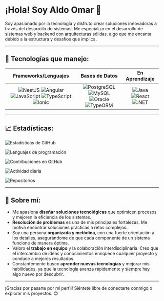 # ¡Hola! Soy Aldo Omar 👋

Soy apasionado por la tecnología y disfruto crear soluciones innovadoras a través del desarrollo de sistemas. Me especializo en el desarrollo de sistemas web y backend con arquitecturas sólidas, algo que me encanta debido a la estructura y desafíos que implica.

---

## 🔧 Tecnologías que manejo:
| Frameworks/Lenguajes | Bases de Datos | En Aprendizaje |
| :------------------: | :-------------: | :------------: |
| ![NestJS](https://img.shields.io/badge/NestJS-E0234E?style=for-the-badge&logo=nestjs&logoColor=white) ![Angular](https://img.shields.io/badge/Angular-DD0031?style=for-the-badge&logo=angular&logoColor=white) ![JavaScript](https://img.shields.io/badge/JavaScript-F7DF1E?style=for-the-badge&logo=javascript&logoColor=black) ![TypeScript](https://img.shields.io/badge/TypeScript-007ACC?style=for-the-badge&logo=typescript&logoColor=white) ![Ionic](https://img.shields.io/badge/Ionic-3880FF?style=for-the-badge&logo=ionic&logoColor=white) | ![PostgreSQL](https://img.shields.io/badge/PostgreSQL-336791?style=for-the-badge&logo=postgresql&logoColor=white) ![MySQL](https://img.shields.io/badge/MySQL-4479A1?style=for-the-badge&logo=mysql&logoColor=white) ![Oracle](https://img.shields.io/badge/Oracle-F80000?style=for-the-badge&logo=oracle&logoColor=white) ![TypeORM](https://img.shields.io/badge/TypeORM-262627?style=for-the-badge&logo=typeorm&logoColor=white) | ![Java](https://img.shields.io/badge/Java-007396?style=for-the-badge&logo=java&logoColor=white) ![React](https://img.shields.io/badge/React-61DAFB?style=for-the-badge&logo=react&logoColor=black) ![.NET](https://img.shields.io/badge/.NET-512BD4?style=for-the-badge&logo=dotnet&logoColor=white) |

---

## 📈 Estadísticas:
![Estadísticas de GitHub](https://github-readme-stats.vercel.app/api?username=aldo-omar&show_icons=true&theme=radical)

![Lenguajes de programación](https://github-readme-stats.vercel.app/api/top-langs/?username=aldo-omar&theme=radical&layout=compact)

![Contribuciones en GitHub](https://github-readme-streak-stats.herokuapp.com/?user=aldo-omar&theme=radical)

![Actividad diaria](https://activity-graph.herokuapp.com/graph?username=aldo-omar&theme=radical)

![Repositorios](https://github-profile-summary-cards.vercel.app/api/cards/repos-per-language.svg?username=aldo-omar&theme=radical)

---

## 🌟 Sobre mí:
- Me apasiona **diseñar soluciones tecnológicas** que optimicen procesos y mejoren la eficiencia de los sistemas.
- **Resolución de problemas** es una de mis principales fortalezas. Me motiva encontrar soluciones prácticas a retos complejos.
- Soy una persona **organizada y metódica**, con una fuerte orientación a los detalles, asegurándome de que cada componente de un sistema funcione de manera óptima.
- Valoro el **trabajo en equipo** y la colaboración interdisciplinaria. Creo que el intercambio de ideas y conocimientos enriquece cualquier proyecto y conduce a mejores resultados.
- Constantemente busco **aprender nuevas tecnologías** y mejorar mis habilidades, ya que la tecnología avanza rápidamente y siempre hay algo nuevo por descubrir.

---

¡Gracias por pasarte por mi perfil! Siéntete libre de conectarte conmigo o explorar mis proyectos. 😊

